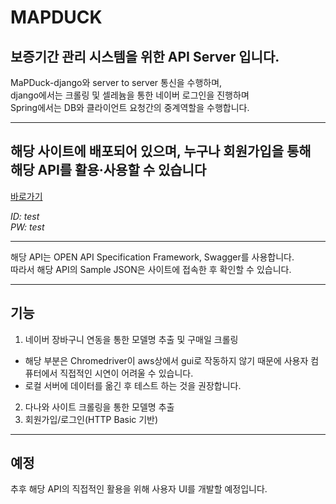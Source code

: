 # MAPDUCK
## 보증기간 관리 시스템을 위한 API Server 입니다.
MaPDuck-django와 server to server 통신을 수행하며,   
django에서는 크롤링 및 셀레늄을 통한 네이버 로그인을 진행하며   
Spring에서는 DB와 클라이언트 요청간의 중계역할을 수행합니다.
<hr/>

## 해당 사이트에 배포되어 있으며, 누구나 회원가입을 통해 해당 API를 활용·사용할 수 있습니다

[바로가기](https://www.mapduck.shop/swagger-ui/)

*ID: test*   
*PW: test*

<hr/>

해당 API는 OPEN API Specification Framework, Swagger를 사용합니다.   
따라서 해당 API의 Sample JSON은 사이트에 접속한 후 확인할 수 있습니다.

<hr/>

## 기능

1. 네이버 장바구니 연동을 통한 모델명 추출 및 구매일 크롤링   
- 해당 부분은 Chromedriver이 aws상에서 gui로 작동하지 않기 때문에 사용자 컴퓨터에서 직접적인 시연이 어려울 수 있습니다.   
- 로컬 서버에 데이터를 옮긴 후 테스트 하는 것을 권장합니다.   
2. 다나와 사이트 크롤링을 통한 모델명 추출   
3. 회원가입/로그인(HTTP Basic 기반)   


<hr/>

## 예정

추후 해당 API의 직접적인 활용을 위해 사용자 UI를 개발할 예정입니다.
